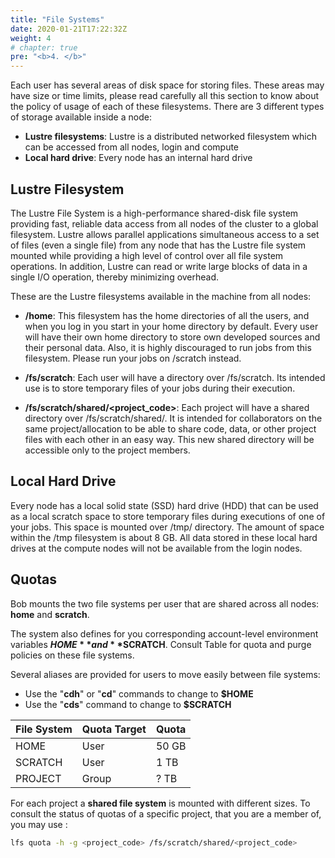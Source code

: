 ```yaml
---
title: "File Systems"
date: 2020-01-21T17:22:32Z
weight: 4
# chapter: true
pre: "<b>4. </b>"
---
```

<!-- # File Systems -->

<!-- This section describe the several areas of disk space for storing files each user has.  -->

Each user has several areas of disk space for storing files. These areas may have size or time limits, please read carefully all this section to know about the policy of usage of each of these filesystems. There are 3 different types of storage available inside a node:

* **Lustre filesystems**: Lustre is a distributed networked filesystem which can be accessed from all nodes, login and compute
* **Local hard drive**: Every node has an internal hard drive

## Lustre Filesystem
The Lustre File System is a high-performance shared-disk file system providing fast, reliable data access from all nodes of the cluster to a global filesystem. Lustre allows parallel applications simultaneous access to a set of files (even a single file) from any node that has the Lustre file system mounted while providing a high level of control over all file system operations. In addition, Lustre can read or write large blocks of data in a single I/O operation, thereby minimizing overhead.

These are the Lustre filesystems available in the machine from all nodes:

* **/home**: This filesystem has the home directories of all the users, and when you log in you start in your home directory by default. Every user will have their own home directory to store own developed sources and their personal data. Also, it is highly discouraged to run jobs from this filesystem. Please run your jobs on /scratch instead.

* **/fs/scratch**: Each user will have a directory over /fs/scratch. Its intended use is to store temporary files of your jobs during their execution. 

* **/fs/scratch/shared/<project_code>**: Each project will have a shared directory over /fs/scratch/shared/. It is intended for collaborators on the same project/allocation to be able to share code, data, or other project files with each other in an easy way. This new shared directory will be accessible only to the project members.

## Local Hard Drive
Every node has a local solid state (SSD) hard drive (HDD) that can be used as a local scratch space to store temporary files during executions of one of your jobs. This space is mounted over /tmp/ directory. The amount of space within the /tmp filesystem is about 8 GB. All data stored in these local hard drives at the compute nodes will not be available from the login nodes.

##  Quotas

Bob mounts the two file systems per user that are shared across all nodes: **home** and **scratch**.

The system also defines for you corresponding account-level environment variables **$HOME** and **$SCRATCH**. 
Consult Table for quota and purge policies on these file systems.

Several aliases are provided for users to move easily between file systems:
* Use the "**cdh**" or "**cd**" commands to change to **$HOME**
* Use the "**cds**" command to change to **$SCRATCH**

|  **File System**   |      **Quota Target**    | **Quota**      |
|         ---        |           ---            |    ---         |
|         HOME       |           User           |   50 GB        |
|       SCRATCH      |           User           |    1 TB        |
|       PROJECT      |          Group           |    ? TB        |


For each project a **shared file system** is mounted with different sizes. To consult the status of quotas of a specific project, that you are a member of, you may use :

```bash
lfs quota -h -g <project_code> /fs/scratch/shared/<project_code>
```
